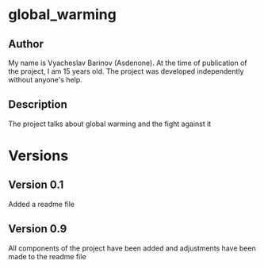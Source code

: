 # global_warming
## Author
My name is Vyacheslav Barinov (Asdenone). At the time of publication of the project, I am 15 years old. The project was developed independently without anyone's help.
## Description
The project talks about global warming and the fight against it
# Versions
## Version 0.1
Added a readme file
## Version 0.9
All components of the project have been added and adjustments have been made to the readme file
